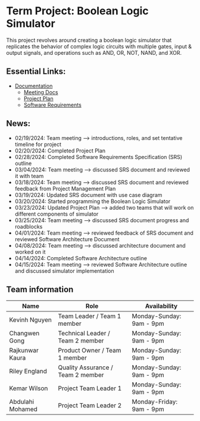 # Term Project: Boolean Logic Simulator

This project revolves around creating a boolean logic simulator that replicates the behavior of complex logic circuits with multiple gates, input & output signals, and operations such as AND, OR, NOT, NAND, and XOR.

## Essential Links:
- [Documentation](docs)
  - [Meeting Docs](docs/meetingLogs)
  - [Project Plan](docs/projectPlans)
  - [Software Requirements](docs/SoftwareRequirementsSpec)

## News:
- 02/19/2024: Team meeting --> introductions, roles, and set tentative timeline for project
- 02/20/2024: Completed Project Plan
- 02/28/2024: Completed Software Requirements Specification (SRS) outline
- 03/04/2024: Team meeting --> discussed SRS document and reviewed it with team
- 03/18/2024: Team meeting --> discussed SRS document and reviewed feedback from Project Management Plan
- 03/19/2024: Updated SRS document with use case diagram
- 03/20/2024: Started programming the Boolean Logic Simulator
- 03/23/2024: Updated Project Plan --> added two teams that will work on different components of simulator
- 03/25/2024: Team meeting --> discussed SRS document progress and roadblocks
- 04/01/2024: Team meeting --> reviewed feedback of SRS document and reviewed Software Architecture Document
- 04/08/2024: Team meeting --> discussed architecture document and worked on it
- 04/14/2024: Completed Software Architecture outline
- 04/15/2024: Team meeting --> reviewed Software Architecture outline and discussed simulator implementation



## Team information
| Name           | Role                               | Availability             |
| -------------- | ---------------------------------- | -------------------------|
| Kevinh Nguyen    | Team Leader / Team 1 member      | Monday-Sunday: 9am - 9pm |
| Changwen Gong    | Technical Leader / Team 2 member | Monday-Sunday: 9am - 9pm |
| Rajkunwar Kaura  | Product Owner / Team 1 member    | Monday-Sunday: 9am - 9pm |         
| Riley England    | Quality Assurance / Team 2 member| Monday-Sunday: 9am - 9pm |          
| Kemar Wilson     | Project Team Leader 1            | Monday-Sunday: 9am - 9pm |   
| Abdulahi Mohamed | Project Team Leader 2            | Monday-Friday: 9am - 9pm |   


